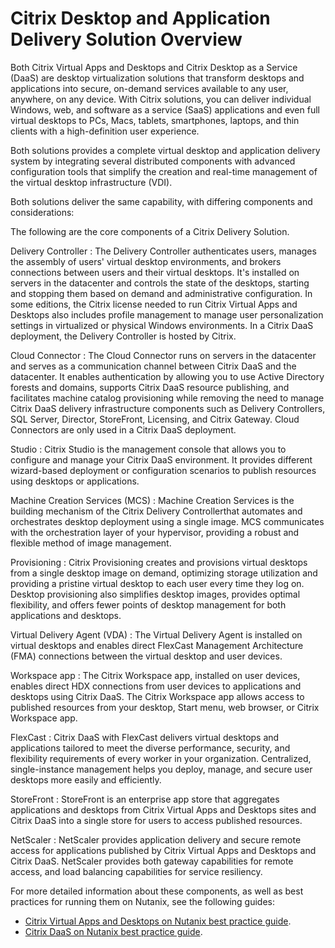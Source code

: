 # Citrix Desktop and Application Delivery Solution Overview

Both Citrix Virtual Apps and Desktops and Citrix Desktop as a Service (DaaS) are desktop virtualization solutions that transform desktops and applications into secure, on-demand services available to any user, anywhere, on any device. With Citrix solutions, you can deliver individual Windows, web, and software as a service (SaaS) applications and even full virtual desktops to PCs, Macs, tablets, smartphones, laptops, and thin clients with a high-definition user experience.

Both solutions provides a complete virtual desktop and application delivery system by integrating several distributed components with advanced configuration tools that simplify the creation and real-time management of the virtual desktop infrastructure (VDI).

Both solutions deliver the same capability, with differing components and considerations: 

The following are the core components of a Citrix Delivery Solution.

Delivery Controller
: The Delivery Controller authenticates users, manages the assembly of users' virtual desktop environments, and brokers connections between users and their virtual desktops. It's installed on servers in the datacenter and controls the state of the desktops, starting and stopping them based on demand and administrative configuration. In some editions, the Citrix license needed to run Citrix Virtual Apps and Desktops also includes profile management to manage user personalization settings in virtualized or physical Windows environments. In a Citrix DaaS deployment, the Delivery Controller is hosted by Citrix.

Cloud Connector
: The Cloud Connector runs on servers in the datacenter and serves as a communication channel between Citrix DaaS and the datacenter. It enables authentication by allowing you to use Active Directory forests and domains, supports Citrix DaaS resource publishing, and facilitates machine catalog provisioning while removing the need to manage Citrix DaaS delivery infrastructure components such as Delivery Controllers, SQL Server, Director, StoreFront, Licensing, and Citrix Gateway. Cloud Connectors are only used in a Citrix DaaS deployment.

Studio
: Citrix Studio is the management console that allows you to configure and manage your Citrix DaaS environment. It provides different wizard-based deployment or configuration scenarios to publish resources using desktops or applications.

Machine Creation Services (MCS)
: Machine Creation Services is the building mechanism of the Citrix Delivery Controllerthat automates and orchestrates desktop deployment using a single image. MCS communicates with the orchestration layer of your hypervisor, providing a robust and flexible method of image management.

Provisioning
: Citrix Provisioning creates and provisions virtual desktops from a single desktop image on demand, optimizing storage utilization and providing a pristine virtual desktop to each user every time they log on. Desktop provisioning also simplifies desktop images, provides optimal flexibility, and offers fewer points of desktop management for both applications and desktops.

Virtual Delivery Agent (VDA)
: The Virtual Delivery Agent is installed on virtual desktops and enables direct FlexCast Management Architecture (FMA) connections between the virtual desktop and user devices.

Workspace app
: The Citrix Workspace app, installed on user devices, enables direct HDX connections from user devices to applications and desktops using Citrix DaaS. The Citrix Workspace app allows access to published resources from your desktop, Start menu, web browser, or Citrix Workspace app.

FlexCast
: Citrix DaaS with FlexCast delivers virtual desktops and applications tailored to meet the diverse performance, security, and flexibility requirements of every worker in your organization. Centralized, single-instance management helps you deploy, manage, and secure user desktops more easily and efficiently.

StoreFront
: StoreFront is an enterprise app store that aggregates applications and desktops from Citrix Virtual Apps and Desktops sites and Citrix DaaS into a single store for users to access published resources.

NetScaler
: NetScaler provides application delivery and secure remote access for applications published by Citrix Virtual Apps and Desktops and Citrix DaaS. NetScaler provides both gateway capabilities for remote access, and load balancing capabilities for service resiliency.

For more detailed information about these components, as well as best practices for running them on Nutanix, see the following guides:

-  [Citrix Virtual Apps and Desktops on Nutanix best practice guide](https://portal.nutanix.com/page/documents/solutions/details?targetId=BP-2079-Citrix-Virtual-Apps-and-Desktops:BP-2079-Citrix-Virtual-Apps-and-Desktops).
-  [Citrix DaaS on Nutanix best practice guide](https://portal.nutanix.com/page/documents/solutions/details?targetId=BP-2062-Citrix-Virtual-Apps-and-Desktops-Service:BP-2062-Citrix-Virtual-Apps-and-Desktops-Service).